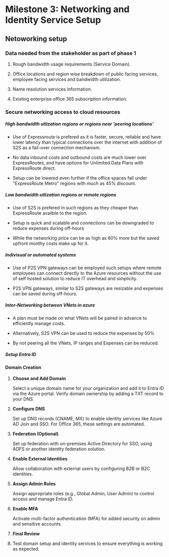# Milestone 3: Networking and Identity Service Setup

## Netoworking setup

### Data needed from the stakeholder as part of phase 1

1. Rough bandwidth usage requirements (Service Domain).

2. Office locations and region wise breakdown of public facing services, employee facing services and bandwidth utilization.

3. Name resolution services information. 

4. Existing enterprise office 365 subscription information.

### Secure networking access to cloud resources

##### High bandwidth utlization regions or regions near 'peering locations'

- Use of Expressroute is prefered as it is faster, secure, reliable and have lower latency than typical connections over the internet with addition of S2S as a fail-over connection mechanism.

- No data inbound costs and outbound costs are much lower over ExpressRoutes, and have options for Unlimited Data Plans with ExpressRoute direct.

- Setup can be lowered even further if the office spaces fall under "ExpressRoute Metro" regions with much as 45% discount.

##### Low bandwidth utlization regions or remote regions

- Use of S2S is prefered in such regions as they cheaper than ExpressRoute availble to the region.

- Setup is quick and scalable and connections can be downgraded to reduce expenses during off-hours

- While the networking price can be as high as 60% more but the saved upfront monthy costs make up for it.  

##### Indivisual or automated systems

- Use of P2S VPN gateways can be employed such setups where remote employees can connect directly to the Azure resources without the use of self hosted solution to reduce IT overhead and simplicity.

- P2S VPN gateways, similar to S2S gateways are resizable and expenses can be saved during off-hours. 

##### Inter-Networking between VNets in azure

- A plan must be made on what VNets will be paired in advance to efficiently manage costs.

- Alternatively, S2S VPN can be used to reduce the expenses by 50%

- By not peering all the VNets, IP ranges and Expenses can be reduced.  

##### Setup Entra ID

#### Domain Creation

1. **Choose and Add Domain**  
   
   Select a unique domain name for your organization and add it to Entra ID via the Azure portal. Verify domain ownership by adding a TXT record to your DNS.

2. **Configure DNS**  
   
   Set up DNS records (CNAME, MX) to enable identity services like Azure AD Join and SSO. For Office 365, these settings are automated.

3. **Federation (Optional)**  
   
   Set up federation with on-premises Active Directory for SSO, using ADFS or another identity federation solution.

4. **Enable External Identities**  
   
   Allow collaboration with external users by configuring B2B or B2C identities.

5. **Assign Admin Roles**  
   
   Assign appropriate roles (e.g., Global Admin, User Admin) to control access and manage Entra ID.

6. **Enable MFA**  
   
   Activate multi-factor authentication (MFA) for added security on admin and sensitive accounts.

7. **Final Review**  

8. Test domain setup and identity services to ensure everything is working as expected.
